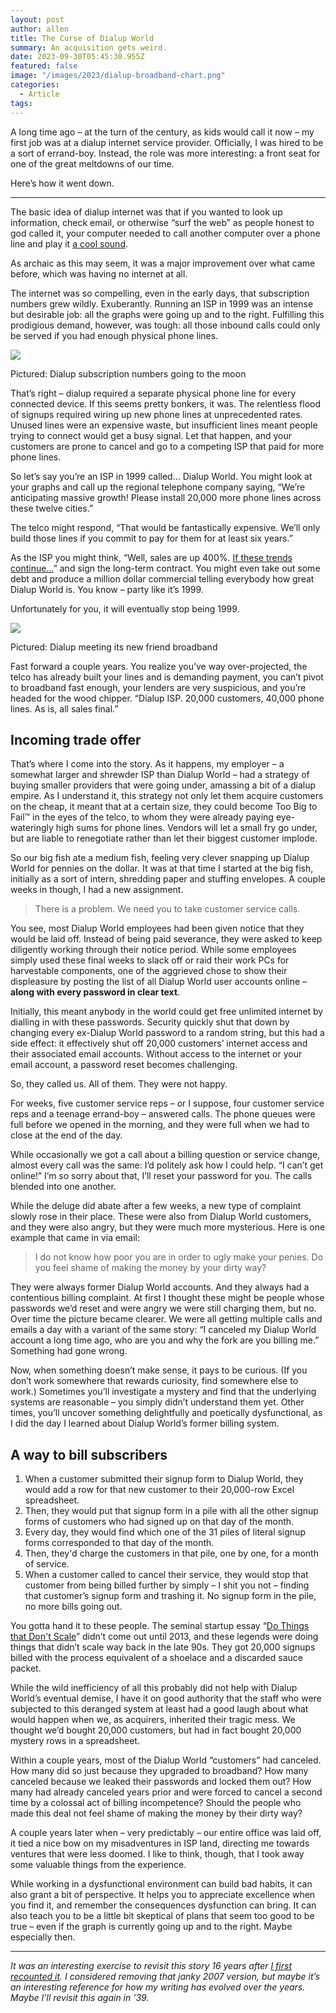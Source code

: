 ```yaml
---
layout: post
author: allen
title: The Curse of Dialup World
summary: An acquisition gets weird.
date: 2023-09-30T05:45:30.955Z
featured: false
image: "/images/2023/dialup-broadband-chart.png"
categories:
  - Article
tags:
---
```


A long time ago – at the turn of the century, as kids would call it now – my first job was at a dialup internet service provider. Officially, I was hired to be a sort of errand-boy. Instead, the role was more interesting: a front seat for one of the great meltdowns of our time.

Here’s how it went down.

-----

The basic idea of dialup internet was that if you wanted to look up information, check email, or otherwise “surf the web” as people honest to god called it, your computer needed to call another computer over a phone line and play it [a cool sound](https://www.youtube.com/watch?v=abapFJN6glo).

As archaic as this may seem, it was a major improvement over what came before, which was having no internet at all.

The internet was so compelling, even in the early days, that subscription numbers grew wildly. Exuberantly. Running an ISP in 1999 was an intense but desirable job: all the graphs were going up and to the right. Fulfilling this prodigious demand, however, was tough: all those inbound calls could only be served if you had enough physical phone lines.

<div class="centered">
<img src="/images/2023/dialup-chart.png" style="max-width: 455px">
<p>Pictured: Dialup subscription numbers going to the moon</p></div>

That’s right – dialup required a separate physical phone line for every connected device. If this seems pretty bonkers, it was. The relentless flood of signups required wiring up new phone lines at unprecedented rates. Unused lines were an expensive waste, but insufficient lines meant people trying to connect would get a busy signal. Let that happen, and your customers are prone to cancel and go to a competing ISP that paid for more phone lines.

So let’s say you’re an ISP in 1999 called… Dialup World. You might look at your graphs and call up the regional telephone company saying, “We’re anticipating massive growth! Please install 20,000 more phone lines across these twelve cities.”

The telco might respond, “That would be fantastically expensive. We’ll only build those lines if you commit to pay for them for at least six years.”

As the ISP you might think, “Well, sales are up 400%. [If these trends continue…](https://www.youtube.com/watch?v=e6LOWKVq5sQ)” and sign the long-term contract. You might even take out some debt and produce a million dollar commercial telling everybody how great Dialup World is. You know – party like it’s 1999.

Unfortunately for you, it will eventually stop being 1999.

<div class="centered">
  <img src="/images/2023/dialup-broadband-chart.png" style="max-width: 455px">
<p>Pictured: Dialup meeting its new friend broadband</p></div>


Fast forward a couple years. You realize you’ve way over-projected, the telco has already built your lines and is demanding payment, you can’t pivot to broadband fast enough, your lenders are very suspicious, and you’re headed for the wood chipper. “Dialup ISP. 20,000 customers, 40,000 phone lines. As is, all sales final.”

## Incoming trade offer

That’s where I come into the story. As it happens, my employer – a somewhat larger and shrewder ISP than Dialup World – had a strategy of buying smaller providers that were going under, amassing a bit of a dialup empire. As I understand it, this strategy not only let them acquire customers on the cheap, it meant that at a certain size, they could become Too Big to Fail™ in the eyes of the telco, to whom they were already paying eye-wateringly high sums for phone lines. Vendors will let a small fry go under, but are liable to renegotiate rather than let their biggest customer implode.

So our big fish ate a medium fish, feeling very clever snapping up Dialup World for pennies on the dollar. It was at that time I started at the big fish, initially as a sort of intern, shredding paper and stuffing envelopes. A couple weeks in though, I had a new assignment.

> There is a problem. We need you to take customer service calls.

You see, most Dialup World employees had been given notice that they would be laid off. Instead of being paid severance, they were asked to keep diligently working through their notice period. While some employees simply used these final weeks to slack off or raid their work PCs for harvestable components, one of the aggrieved chose to show their displeasure by posting the list of all Dialup World user accounts online – **along with every password in clear text**.

Initially, this meant anybody in the world could get free unlimited internet by dialling in with these passwords. Security quickly shut that down by changing every ex-Dialup World password to a random string, but this had a side effect: it effectively shut off 20,000 customers’ internet access and their associated email accounts. Without access to the internet or your email account, a password reset becomes challenging.

So, they called us. All of them. They were not happy.

For weeks, five customer service reps – or I suppose, four customer service reps and a teenage errand-boy – answered calls. The phone queues were full before we opened in the morning, and they were full when we had to close at the end of the day.

While occasionally we got a call about a billing question or service change, almost every call was the same: I’d politely ask how I could help. “I can’t get online!” I’m so sorry about that, I’ll reset your password for you. The calls blended into one another.

While the deluge did abate after a few weeks, a new type of complaint slowly rose in their place. These were also from Dialup World customers, and they were also angry, but they were much more mysterious. Here is one example that came in via email:

> I do not know how poor you are in order to ugly make your penies. Do you feel shame of making the money by your dirty way?

They were always former Dialup World accounts. And they always had a contentious billing complaint. At first I thought these might be people whose passwords we’d reset and were angry we were still charging them, but no. Over time the picture became clearer. We were all getting multiple calls and emails a day with a variant of the same story: “I canceled my Dialup World account a long time ago, who are you and why the fork are you billing me.” Something had gone wrong.

Now, when something doesn’t make sense, it pays to be curious. (If you don’t work somewhere that rewards curiosity, find somewhere else to work.) Sometimes you’ll investigate a mystery and find that the underlying systems are reasonable – you simply didn’t understand them yet. Other times, you’ll uncover something delightfully and poetically dysfunctional, as I did the day I learned about Dialup World’s former billing system.

## A way to bill subscribers

1. When a customer submitted their signup form to Dialup World, they would add a row for that new customer to their 20,000-row Excel spreadsheet.
2. Then, they would put that signup form in a pile with all the other signup forms of customers who had signed up on that day of the month.
3. Every day, they would find which one of the 31 piles of literal signup forms corresponded to that day of the month.
4. Then, they'd charge the customers in that pile, one by one, for a month of service.
5. When a customer called to cancel their service, they would stop that customer from being billed further by simply – I shit you not – finding that customer’s signup form and trashing it. No signup form in the pile, no more bills going out.

You gotta hand it to these people. The seminal startup essay “[Do Things that Don't Scale](http://paulgraham.com/ds.html)” didn’t come out until 2013, and these legends were doing things that didn’t scale way back in the late 90s. They got 20,000 signups billed with the process equivalent of a shoelace and a discarded sauce packet.

While the wild inefficiency of all this probably did not help with Dialup World’s eventual demise, I have it on good authority that the staff who were subjected to this deranged system at least had a good laugh about what would happen when we, as acquirers, inherited their tragic mess. We thought we’d bought 20,000 customers, but had in fact bought 20,000 mystery rows in a spreadsheet.

Within a couple years, most of the Dialup World “customers” had canceled. How many did so just because they upgraded to broadband? How many canceled because we leaked their passwords and locked them out? How many had already canceled years prior and were forced to cancel a second time by a colossal act of billing incompetence? Should the people who made this deal not feel shame of making the money by their dirty way?

A couple years later when – very predictably – our entire office was laid off, it tied a nice bow on my misadventures in ISP land, directing me towards ventures that were less doomed. I like to think, though, that I took away some valuable things from the experience.

While working in a dysfunctional environment can build bad habits, it can also grant a bit of perspective. It helps you to appreciate excellence when you find it, and remember the consequences dysfunction can bring. It can also teach you to be a little bit skeptical of plans that seem too good to be true – even if the graph is currently going up and to the right. Maybe especially then.


-----

*It was an interesting exercise to revisit this story 16 years after [I first recounted it](https://allenpike.com/2007/wanna-buy-an-isp). I considered removing that janky 2007 version, but maybe it’s an interesting reference for how my writing has evolved over the years. Maybe I’ll revisit this again in ’39.*

